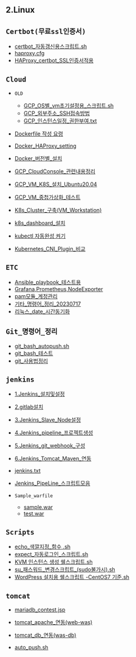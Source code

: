 ## 2.Linux

## `Certbot(무료ssl인증서)`
* [certbot_자동갱신용스크립트.sh](Certbot(무료ssl인증서)/certbot_자동갱신용스크립트.sh)
* [haproxy.cfg](Certbot(무료ssl인증서)/haproxy.cfg)
* [HAProxy_certbot_SSL인증서적용](Certbot(무료ssl인증서)/HAProxy_certbot_SSL인증서적용.md)

## `Cloud`

* `OLD`
   * [GCP_OS별_vm초기설정용_스크립트.sh](Cloud/OLD/GCP_OS별_vm초기설정용_스크립트.sh)
   * [GCP_외부주소_SSH접속방법](Cloud/OLD/GCP_외부주소_SSH접속방법)
   * [GCP_인스턴스일정_권한부여.txt](Cloud/OLD/GCP_인스턴스일정_권한부여.txt)

* [Dockerfile 작성 요령](Cloud/Dockerfile_작성_요령.md)
* [Docker_HAProxy_setting](Cloud/Docker_HAProxy_setting.md)
* [Docker_버전별_설치](Cloud/Docker_버전별_설치.md)
* [GCP_CloudConsole_관련내용정리](Cloud/GCP_CloudConsole_관련내용정리.md)
* [GCP_VM_K8S_설치_Ubuntu20.04](Cloud/GCP_VM_K8S_설치_Ubuntu20.04.md)
* [GCP_VM_중첩가상화_테스트](Cloud/GCP_VM_중첩가상화_테스트.md)
* [K8s_Cluster_구축(VM_Workstation)](Cloud/K8s_Cluster_구축(VM_Workstation).md)
* [k8s_dashboard_설치](Cloud/k8s_dashboard_설치.md)
* [kubectl 자동완성 켜기](Cloud/kubectl_자동완성_켜기.md)
* [Kubernetes_CNI_Plugin_비교](Cloud/Kubernetes_CNI_Plugin_비교.md)

## `ETC`
* [Ansible_playbook_테스트용](ETC/Ansible_playbook_테스트용.md)
* [Grafana,Prometheus,NodeExporter](ETC/Grafana,Prometheus,NodeExporter.md)
* [pam모듈_계정관리](ETC/pam모듈_계정관리.md)
* [기타_명령어_정리_20230717](ETC/기타_명령어_정리_20230717.md)
* [리눅스_date_시간동기화](ETC/리눅스_date_시간동기화.md)

## `Git_명령어_정리`
* [git_bash_autopush.sh](Git_명령어_정리/git_bash_autopush.sh)
* [git_bash_테스트](Git_명령어_정리/git_bash_테스트.md)
* [git_사용법정리](Git_명령어_정리/git_사용법정리.md)

## `jenkins`
* [1.Jenkins_설치및설정](jenkins/1.Jenkins_설치및설정.md)
* [2.gitlab설치](jenkins/2.gitlab설치.md)
* [3.Jenkins_Slave_Node설정](jenkins/3.Jenkins_Slave_Node설정.md)
* [4.Jenkins_pipeline_프로젝트생성](jenkins/4.Jenkins_pipeline_프로젝트생성.md)
* [5.Jenkins_git_webhook_구성](jenkins/5.Jenkins_git_webhook_구성.md)
* [6.Jenkins_Tomcat_Maven_연동](jenkins/6.Jenkins_Tomcat_Maven_연동.md)
* [jenkins.txt](jenkins/jenkins.txt)
* [Jenkins_PipeLine_스크립트모음](jenkins/Jenkins_PipeLine_스크립트모음.md)

* `Sample_warfile`
   * [sample.war](jenkins/Sample_warfile/sample.war)
   * [test.war](jenkins/Sample_warfile/test.war)

## `Scripts`
* [echo_색깔지정_함수 .sh](Scripts/echo_색깔지정_함수_.sh)
* [expect_자동로그인_스크립트.sh](Scripts/expect_자동로그인_스크립트.sh)
* [KVM 인스턴스 생성 쉘스크립트.sh](Scripts/KVM_인스턴스_생성_쉘스크립트.sh)
* [su_패스워드_변경스크립트_(sudo불가시).sh](Scripts/su_패스워드_변경스크립트_(sudo불가시).sh)
* [WordPress 설치용 쉘스크립트 -CentOS7 기준.sh](Scripts/WordPress_설치용_쉘스크립트_-CentOS7_기준.sh)

## `tomcat`
 * [mariadb_contest.jsp](tomcat/mariadb_contest.jsp)
 * [tomcat_apache_연동(web-was)](tomcat/tomcat_apache_연동(web-was).md)
 * [tomcat_db_연동(was-db)](tomcat/tomcat_db_연동(was-db).md)

 * [auto_push.sh](auto_push.sh)
